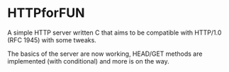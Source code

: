 # HTTPforFUN 
A simple HTTP server written C that aims to be compatible with HTTP/1.0 (RFC 1945) with some tweaks. 

The basics of the server are now working, HEAD/GET methods are implemented (with conditional) and more is on the way.
